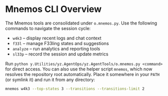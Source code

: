 # Mnemos CLI Overview

The Mnemos tools are consolidated under `o.mnemos.py`. Use the following commands to navigate the session cycle:

- `w4k3` – display recent logs and chat context
- `f33l` – manage F33ling states and suggestions
- `analyze` – run analytics and reporting tools
- `sl33p` – record the session and update metrics

Run `python y.Utilities/yz.AgentOps/yz.AgentTools/o.mnemos.py <command>` for direct access.
You can also use the helper script `mnemos`, which now resolves the repository
root automatically. Place it somewhere in your `PATH` (or symlink it) and run it
from any directory:

```bash
mnemos w4k3 --top-states 3 --transitions --transitions-limit 2
```
